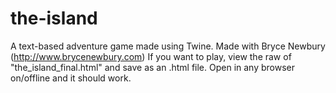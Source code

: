 # the-island
A text-based adventure game made using Twine. Made with Bryce Newbury (http://www.brycenewbury.com)
If you want to play, view the raw of "the_island_final.html" and save as an .html file. Open in any browser on/offline and it should work.
